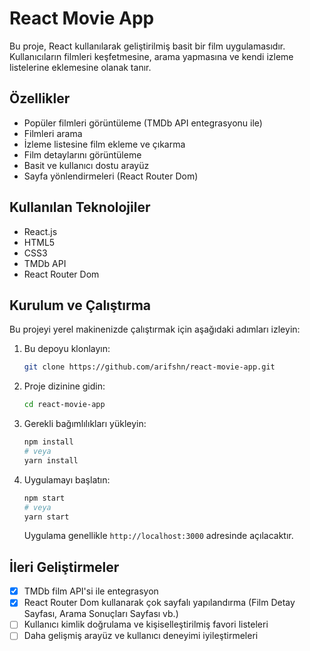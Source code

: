 # React Movie App

Bu proje, React kullanılarak geliştirilmiş basit bir film uygulamasıdır. Kullanıcıların filmleri keşfetmesine, arama yapmasına ve kendi izleme listelerine eklemesine olanak tanır.

## Özellikler

- Popüler filmleri görüntüleme (TMDb API entegrasyonu ile)
- Filmleri arama
- İzleme listesine film ekleme ve çıkarma
- Film detaylarını görüntüleme
- Basit ve kullanıcı dostu arayüz
- Sayfa yönlendirmeleri (React Router Dom)

## Kullanılan Teknolojiler

- React.js
- HTML5
- CSS3
- TMDb API
- React Router Dom

## Kurulum ve Çalıştırma

Bu projeyi yerel makinenizde çalıştırmak için aşağıdaki adımları izleyin:

1. Bu depoyu klonlayın:

   ```bash
   git clone https://github.com/arifshn/react-movie-app.git
   ```

2. Proje dizinine gidin:

   ```bash
   cd react-movie-app
   ```

3. Gerekli bağımlılıkları yükleyin:

   ```bash
   npm install
   # veya
   yarn install
   ```

4. Uygulamayı başlatın:
   ```bash
   npm start
   # veya
   yarn start
   ```
   Uygulama genellikle `http://localhost:3000` adresinde açılacaktır.

## İleri Geliştirmeler

- [x] TMDb film API'si ile entegrasyon
- [x] React Router Dom kullanarak çok sayfalı yapılandırma (Film Detay Sayfası, Arama Sonuçları Sayfası vb.)
- [ ] Kullanıcı kimlik doğrulama ve kişiselleştirilmiş favori listeleri
- [ ] Daha gelişmiş arayüz ve kullanıcı deneyimi iyileştirmeleri
